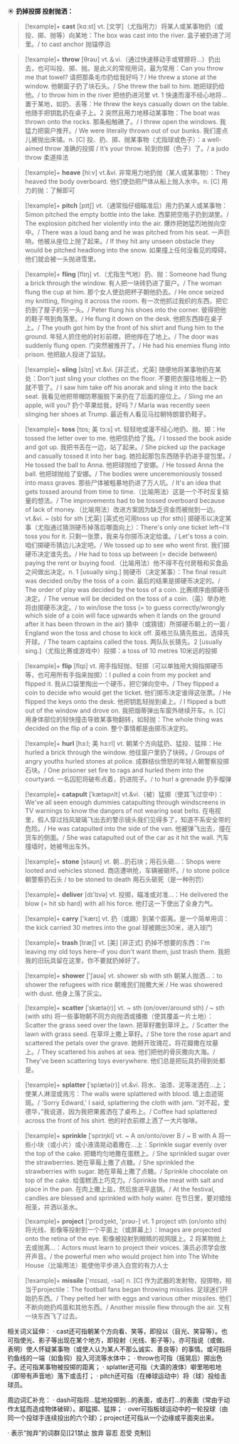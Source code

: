 ☀ <span class="category">**扔掉投掷 投射抛洒：**</span>
>[!example]+ <span class="vocabulary">**cast**</span> [kɑːst] 
> <span class="definition">vt. [文学]（尤指用力）将某人或某事物扔（或投、掷、抛等）向某地：</span>The box was cast into the river. 盒子被扔进了河里。/ to cast anchor 抛锚停泊

>[!example]+ <span class="vocabulary">**throw**</span> [θrəʊ] 
> <span class="definition">vt.＆vi.（通过快速移动手或臂膀将…）扔出去，也可叫投、掷、抛。是此义的常规用词，最为常用：</span>Can you throw me that towel? 请把那条毛巾扔给我好吗？/ He threw a stone at the window. 他朝窗子扔了块石头。/ She threw the ball to him. 她把球扔给他。/ to throw him in the river 把他扔进河里 <span class="definition">vt. 1 快速而漫不经心地将…置于某地，如扔、丢等：</span>He threw the keys casually down on the table. 他随手把钥匙扔在桌子上。<span class="definition">2 突然且用力地移动某事物：</span>The boat was thrown onto the rocks. 那条船触礁了。/ I threw open the windows. 我猛力把窗户推开。/ We were literally thrown out of our bunks. 我们差点儿被抛出床铺。<span class="definition">n. [C] 投、扔、掷、抛某事物（尤指球或色子）：</span>a well-aimed throw 准确的投掷 / It’s your throw. 轮到你掷（色子）了。/ a judo throw 柔道摔法
                       
>[!example]+ <span class="vocabulary">**heave**</span> [hi:v]
> <span class="definition">vt.&vi. 非常用力地扔抛（某人或某事物）：</span>They heaved the body overboard. 他们使劲把尸体从船上抛入水中。<span class="definition">n. [C] 用力的抛：</span>了解即可

>[!example]+ <span class="vocabulary">**pitch**</span> [pɪtʃ]
> <span class="definition">vt.（通常指仔细瞄准后）用力扔某人或某事物：</span>Simon pitched the empty bottle into the lake. 西蒙把空瓶子扔到湖里。/ The explosion pitched her violently into the air. 爆炸把她猛烈地抛向空中。/ There was a loud bang and he was pitched from his seat. 一声巨响，他被从座位上抛了起来。/ If they hit any unseen obstacle they would be pitched headlong into the snow. 如果撞上任何没看见的障碍，他们就会被一头抛进雪里。          

>[!example]+ <span class="vocabulary">**fling**</span> [flɪŋ]
> <span class="definition">vt.（尤指生气地）扔、抛：</span>Someone had flung a brick through the window. 有人把一块砖扔进了窗户。/ The woman flung the cup at him. 那个女人使劲把杯子朝他扔去。/ He once seized my knitting, flinging it across the room. 有一次他抓过我织的东西，把它扔到了屋子的另一头。/ Peter flung his shoes into the corner. 彼得把他的鞋子甩到角落里。/ He flung it down on the desk. 他把东西摔在桌子上。/ The youth got him by the front of his shirt and flung him to the ground. 年轻人抓住他的衬衫前襟，把他摔在了地上。/ The door was suddenly flung open. 门突然被推开了。/ He had his enemies flung into prison. 他把敌人投进了监狱。
           
>[!example]+ <span class="vocabulary">**sling**</span> [slɪŋ]
> <span class="definition">vt.&vi. [非正式，尤英] 随便地将某事物扔在某处：</span>Don't just sling your clothes on the floor. 不要把衣服往地板上一扔就不管了。/ I saw him take off his anorak and sling it into the back seat. 我看见他把带帽防寒服脱下来扔在了后面的座位上。/ Sling me an apple, will you? 扔个苹果给我，好吗？/ Marla was recently seen slinging her shoes at Trump. 最近有人看见马拉朝特朗普扔鞋子。           

>[!example]+ <span class="vocabulary">**toss**</span> [tɒs; 美 tɔ:s]
> <span class="definition">vt. 轻轻地或漫不经心地扔、抛、掷：</span>He tossed the letter over to me. 他把信扔给了我。/ I tossed the book aside and got up. 我把书丢在一边，站了起来。/ She picked up the package and casually tossed it into her bag. 她捡起那包东西随手扔进手提包里。/ He tossed the ball to Anna. 他把球抛给了安娜。/ He tossed Anna the ball. 他把球抛给了安娜。/ The bodies were unceremoniously tossed into mass graves. 那些尸体被粗暴地扔进了万人坑。/ It's an idea that gets tossed around from time to time.（比喻用法）这是一个不时反复掂量的想法。/ The improvements had to be tossed overboard because of lack of money.（比喻用法）改进方案因为缺乏资金而被抛到一边。<span class="definition">vt.&vi. ~ (sb) for sth [尤英] [英式也可用toss up (for sth)] 掷硬币以决定某事（尤指通过猜测硬币掉落后哪面向上）：</span>There's only one ticket left─I'll toss you for it. 只剩一张票，我来与你掷币决定给谁。/ Let's toss a coin. 咱们掷硬币猜边儿决定吧。/ We tossed up to see who went first. 我们掷硬币决定谁先去。/ He had to toss up between (= decide between) paying the rent or buying food.（比喻用法）他不得不在付房租和买食品之间做出决定。<span class="definition">n. 1 [usually sing.] 抛硬币（决定某事）：</span>The final result was decided on/by the toss of a coin. 最后的结果是掷硬币决定的。/ The order of play was decided by the toss of a coin. 比赛顺序由掷硬币决定。/ The venue will be decided on the toss of a coin.（英）举办地将由掷硬币决定。/ to win/lose the toss (= to guess correctly/wrongly which side of a coin will face upwards when it lands on the ground after it has been thrown in the air) 猜中（或猜错）所掷硬币朝上的一面 / England won the toss and chose to kick off. 英格兰队猜先胜出，选择先开球。/ The team captains called the toss. 两队队长猜先。<span class="definition">2 [usually sing.]（尤指比赛或游戏中）投掷：</span>a toss of 10 metres 10米远的投掷
           
>[!example]+ <span class="vocabulary">**flip**</span> [flɪp]
> <span class="definition">vt. 用手指轻抛、轻掷（可以单独用大拇指掷硬币等，也可用所有手指来抛掷）：</span>I pulled a coin from my pocket and flipped it. 我从口袋里掏出一个硬币，把它弹向空中。/ They flipped a coin to decide who would get the ticket. 他们掷币决定谁得这张票。/ He flipped the keys onto the desk. 他把钥匙轻抛到桌上。/ I flipped a butt out of the window and drove on. 我把烟蒂弹出车窗外继续开车。<span class="definition">n. [C] 用身体部位的轻快撞击导致某事物翻转，如轻抛：</span>The whole thing was decided on the flip of a coin. 整个事情都是由掷币决定的。

>[!example]+ <span class="vocabulary">**hurl**</span> [hɜ:l; 美 hɜ:rl]
> <span class="definition">vt. 朝某个方向猛扔、猛投、猛摔：</span>He hurled a brick through the window. 他往窗户里扔了块砖。/ Groups of angry youths hurled stones at police. 成群结伙愤怒的年轻人朝警察投掷石块。/ One prisoner set fire to rags and hurled them into the courtyard. 一名囚犯将破布点着，扔进院子。/ to hurl a grenade 扔手榴弹
           
>[!example]+ <span class="vocabulary">**catapult**</span> [ˈkætəpʌlt]
> <span class="definition">vt.&vi.（被）猛掷（使其飞过空中）：</span>We've all seen enough dummies catapulting through windscreens in TV warnings to know the dangers of not wearing seat belts. 在电视里，假人穿过挡风玻璃飞出去的警示镜头我们见得多了，知道不系安全带的危险。/ He was catapulted into the side of the van. 他被弹飞出去，撞在货车的侧面。/ She was catapulted out of the car as it hit the wall. 汽车撞墙时，她被甩出车外。

>[!example]+ <span class="vocabulary">**stone**</span> [stəʊn] 
> <span class="definition">vt. 朝…扔石块；用石头砸…：</span>Shops were looted and vehicles stoned. 商店遭哄抢，车辆被砸坏。/ to stone police 朝警察扔石头 / to be stoned to death 用石头砸死（是一种刑罚）

>[!example]+ <span class="vocabulary">**deliver**</span> [dɪ'lɪvə] 
> <span class="definition">vt. 投掷，瞄准或对准…：</span>He delivered the blow (= hit sb hard) with all his force. 他打这一下使出了全身力气。

>[!example]+ <span class="vocabulary">**carry**</span> ['kærɪ] 
> <span class="definition">vt. 扔（或踢）到某个距离。是一个简单用词：</span>the kick carried 30 metres into the goal 球被踢出30米，进入球门
           
>[!example]+ <span class="vocabulary">**trash**</span> [træʃ]
> <span class="definition">vt. [美] [非正式] 扔掉不想要的东西：</span>I'm leaving my old toys here─if you don't want them, just trash them. 我把我的旧玩具留在这里，你不要就扔掉好了。

>[!example]+ <span class="vocabulary">**shower**</span> ['ʃaʊə] 
> <span class="definition">vt. shower sb with sth 朝某人抛洒…：</span>to shower the refugees with rice 朝难民们抛撒大米 / He was showered with dust. 他身上落了灰尘。
           
>[!example]+ <span class="vocabulary">**scatter**</span> [ˈskætə(r)]
> <span class="definition">vt. ~ sth (on/over/around sth) / ~ sth (with sth) 将一些事物朝不同方向抛洒或播撒（使其覆盖一片土地）：</span>Scatter the grass seed over the lawn. 把草籽撒到草坪上。/ Scatter the lawn with grass seed. 在草坪上撒上草籽。/ She tore the rose apart and scattered the petals over the grave. 她掰开玫瑰花，将花瓣撒在坟墓上。/ They scattered his ashes at sea. 他们把他的骨灰撒向大海。/ They've been scattering toys everywhere. 他们总是把玩具扔得到处都是。
           
>[!example]+ <span class="vocabulary">**splatter**</span> [ˈsplætə(r)]
> <span class="definition">vt.&vi. 将水、油漆、泥等泼洒在…上；使某人淋湿或溅污：</span>The walls were splattered with blood. 墙上血迹斑斑。/ 'Sorry Edward,' I said, splattering the cloth with jam. “对不起，爱德华，”我说道，因为我把果酱洒在了桌布上。/ Coffee had splattered across the front of his shirt. 他的衬衣前襟上洒了一大片咖啡。
           
>[!example]+ <span class="vocabulary">**sprinkle**</span> [ˈsprɪŋkl]
> <span class="definition">vt. ~ A on/onto/over B / ~ B with A 将一些小块（或小片）或小液滴晃动着撒在…上：</span>Sprinkle sugar evenly over the top of the cake. 把糖均匀地撒在蛋糕上。/ She sprinkled sugar over the strawberries. 她在草莓上撒了点糖。/ She sprinkled the strawberries with sugar. 她在草莓上撒了点糖。/ Sprinkle chocolate on top of the cake. 给蛋糕洒上巧克力。/ Sprinkle the meat with salt and place in the pan. 在肉上撒上盐，然后放进平底锅。/ At the festival, candles are blessed and sprinkled with holy water. 在节日里，要对蜡烛祝圣，并洒以圣水。

>[!example]+ <span class="vocabulary">**project**</span> ['prɒdʒekt, 'prəʊ-] 
> <span class="definition">vt. 1 project sth (on/onto sth) 将光线、影像等投射到一个平面上（或屏幕上）：</span>Images are projected onto the retina of the eye. 影像被投射到眼睛的视网膜上。<span class="definition">2 将某物抛上去或抛离…：</span>Actors must learn to project their voices. 演员必须学会放开声音。/ the powerful men who would project him into The White House（比喻用法）能使他平步进入白宫的有力人士

>[!example]+ <span class="vocabulary">**missile**</span> ['mɪsaɪl, -səl] 
> <span class="definition">n. [C] 作为武器的发射物，投掷物，相当于projectile：</span>The football fans began throwing missiles. 足球迷们开始扔东西。/ They pelted her with eggs and various other missiles. 他们不断向她扔鸡蛋和其他东西。/ Another missile flew through the air. 又有一块东西飞了过去。

相关词义延伸：
· cast还可指朝某个方向看、笑等，即投以（目光、笑容等）。也可指使光、影子等出现在某个地方，即投射（光线、影子等）。亦可指说（或做、表明）使人怀疑某事物（或使人认为某人不那么诚实、善良等）的事情。或可指将钓鱼线的一端（如鱼钩）投入河流等水体中；
· throw也可指（摇晃后）掷出色子。还可指某事物被投掷的距离；
· splatter还可指（大滴的液体）噼里啪啦地（即带有声音地）落下或击打；
· pitch还可指（在棒球运动中）将（球）投给击球员。

周边词汇补充：
· dash可指将…猛地投掷到…的表面，或击打…的表面（常由于动作太猛而造成物体破碎）。即猛掷、猛摔；
· over可指板球运动中的一轮投球（由同一个投球手连续投出的六个球）；project还可指从一个边缘或平面突出来。

· 表示“抛弃”的词群见[[21禁止 放弃 容忍 忍受 克制]]